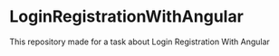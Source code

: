 # LoginRegistrationWithAngular
This repository made for a task about Login Registration With Angular
